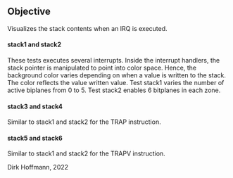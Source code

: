 ## Objective

Visualizes the stack contents when an IRQ is executed.

#### stack1 and stack2

These tests executes several interrupts. Inside the interrupt handlers, the stack pointer is manipulated to point into color space. Hence, the background color varies depending on when a value is written to the stack. The color reflects the value written value. Test stack1 varies the number of active biplanes from 0 to 5. Test stack2 enables 6 bitplanes in each zone.

#### stack3 and stack4
 
Similar to stack1 and stack2 for the TRAP instruction.

#### stack5 and stack6
 
Similar to stack1 and stack2 for the TRAPV instruction.


Dirk Hoffmann, 2022
